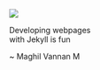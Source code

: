 <div class="flex-center">
  <div class="center" style="width:350px;">
    <img class="dp" src={{site.baseurl}}/images/harold.jpg>
    <div><p> Developing webpages<br>
             with Jekyll is fun</p></div>
     <div class="author"> ~ Maghil Vannan M</div>
  </div>
</div>
